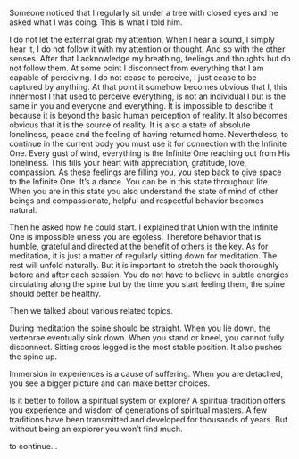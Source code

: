 Someone noticed that I regularly sit under a tree with closed eyes and he asked what I was doing. This is what I told him.

I do not let the external grab my attention. When I hear a sound, I simply hear it, I do not follow it with my attention or thought. And so with the other senses. After that I acknowledge my breathing, feelings and thoughts but do not follow them. At some point I disconnect from everything that I am capable of perceiving. I do not cease to perceive, I just cease to be captured by anything. At that point it somehow becomes obvious that I, this innermost I that used to perceive everything, is not an individual I but is the same in you and everyone and everything. It is impossible to describe it because it is beyond the basic human perception of reality. It also becomes obvious that it is the source of reality. It is also a state of absolute loneliness, peace and the feeling of having returned home. Nevertheless, to continue in the current body you must use it for connection with the Infinite One. Every gust of wind, everything is the Infinite One reaching out from His loneliness. This fills your heart with appreciation, gratitude, love, compassion. As these feelings are filling you, you step back to give space to the Infinite One. It’s a dance. You can be in this state throughout life. When you are in this state you also understand the state of mind of other beings and compassionate, helpful and respectful behavior becomes natural. 

Then he asked how he could start. I explained that Union with the Infinite One is impossible unless you are egoless.  Therefore behavior that is humble, grateful and directed at the benefit of others is the key.
As for meditation, it is just a matter of regularly sitting down for meditation. The rest will unfold naturally. But it is important to stretch the back thoroughly before and after each session. You do not have to believe in subtle energies circulating along the spine but by the time you start feeling them, the spine should better be healthy.

Then we talked about various related topics.

During meditation the spine should be straight. When you lie down, the vertebrae eventually sink down. When you stand or kneel, you cannot fully disconnect. Sitting cross legged is the most stable position. It also pushes the spine up.

Immersion in experiences is a cause of suffering. When you are detached, you see a bigger picture and can make better choices.

Is it better to follow a spiritual system or explore? A spiritual tradition offers you experience and wisdom of generations of spiritual masters. A few traditions have been transmitted and developed for thousands of years. But without being an explorer you won’t find much.

to continue…
